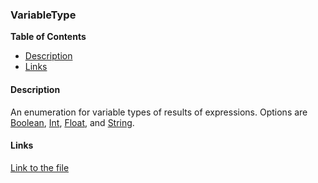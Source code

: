 ### VariableType

**Table of Contents**
- [Description](#description)
- [Links](#links)

#### Description

An enumeration for variable types of results of expressions. Options are [Boolean](../api/ExpressionEvaluatorForDotNet.VariableType.html#ExpressionEvaluatorForDotNet_VariableType_Boolean), [Int](../api/ExpressionEvaluatorForDotNet.VariableType.html#ExpressionEvaluatorForDotNet_VariableType_Int), [Float](../api/ExpressionEvaluatorForDotNet.VariableType.html#ExpressionEvaluatorForDotNet_VariableType_Float), and [String](../api/ExpressionEvaluatorForDotNet.VariableType.html#ExpressionEvaluatorForDotNet_VariableType_String).

#### Links

[Link to the file](../api/ExpressionEvaluatorForDotNet.VariableType.html)